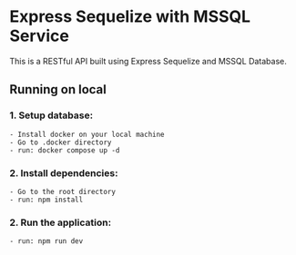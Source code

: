 # Express Sequelize with MSSQL Service
This is a RESTful API built using Express Sequelize and MSSQL Database.


## Running on local
### 1. Setup database:
```console
- Install docker on your local machine
- Go to .docker directory
- run: docker compose up -d
```
### 2. Install dependencies:
```console
- Go to the root directory
- run: npm install
```
### 2. Run the application:
```console
- run: npm run dev
```